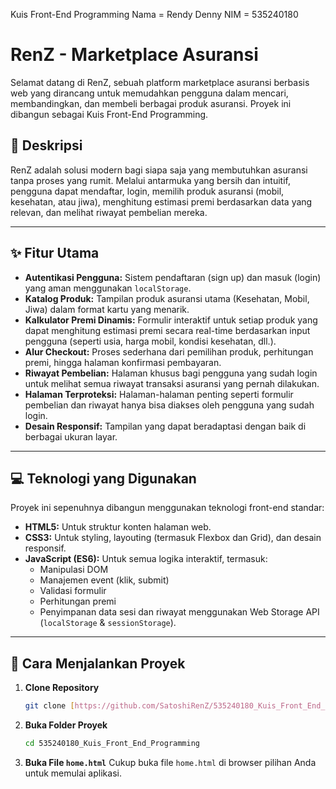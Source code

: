 Kuis Front-End Programming
Nama = Rendy Denny
NIM = 535240180

# RenZ - Marketplace Asuransi

Selamat datang di RenZ, sebuah platform marketplace asuransi berbasis web yang dirancang untuk memudahkan pengguna dalam mencari, membandingkan, dan membeli berbagai produk asuransi. Proyek ini dibangun sebagai Kuis Front-End Programming.

## 📜 Deskripsi

RenZ adalah solusi modern bagi siapa saja yang membutuhkan asuransi tanpa proses yang rumit. Melalui antarmuka yang bersih dan intuitif, pengguna dapat mendaftar, login, memilih produk asuransi (mobil, kesehatan, atau jiwa), menghitung estimasi premi berdasarkan data yang relevan, dan melihat riwayat pembelian mereka.

---
## ✨ Fitur Utama

* **Autentikasi Pengguna:** Sistem pendaftaran (sign up) dan masuk (login) yang aman menggunakan `localStorage`.
* **Katalog Produk:** Tampilan produk asuransi utama (Kesehatan, Mobil, Jiwa) dalam format kartu yang menarik.
* **Kalkulator Premi Dinamis:** Formulir interaktif untuk setiap produk yang dapat menghitung estimasi premi secara real-time berdasarkan input pengguna (seperti usia, harga mobil, kondisi kesehatan, dll.).
* **Alur Checkout:** Proses sederhana dari pemilihan produk, perhitungan premi, hingga halaman konfirmasi pembayaran.
* **Riwayat Pembelian:** Halaman khusus bagi pengguna yang sudah login untuk melihat semua riwayat transaksi asuransi yang pernah dilakukan.
* **Halaman Terproteksi:** Halaman-halaman penting seperti formulir pembelian dan riwayat hanya bisa diakses oleh pengguna yang sudah login.
* **Desain Responsif:** Tampilan yang dapat beradaptasi dengan baik di berbagai ukuran layar.

---
## 💻 Teknologi yang Digunakan

Proyek ini sepenuhnya dibangun menggunakan teknologi front-end standar:

* **HTML5:** Untuk struktur konten halaman web.
* **CSS3:** Untuk styling, layouting (termasuk Flexbox dan Grid), dan desain responsif.
* **JavaScript (ES6):** Untuk semua logika interaktif, termasuk:
    * Manipulasi DOM
    * Manajemen event (klik, submit)
    * Validasi formulir
    * Perhitungan premi
    * Penyimpanan data sesi dan riwayat menggunakan Web Storage API (`localStorage` & `sessionStorage`).

---
## 🚀 Cara Menjalankan Proyek

1.  **Clone Repository**
    ```bash
    git clone [https://github.com/SatoshiRenZ/535240180_Kuis_Front_End_Programming.git](https://github.com/SatoshiRenZ/535240180_Kuis_Front_End_Programming.git)
    ```

2.  **Buka Folder Proyek**
    ```bash
    cd 535240180_Kuis_Front_End_Programming
    ```

3.  **Buka File `home.html`**
    Cukup buka file `home.html` di browser pilihan Anda untuk memulai aplikasi.
